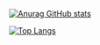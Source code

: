 [![Anurag GitHub stats](https://github-readme-stats.vercel.app/api?username=jhonrymat&show_icons=true&theme=tokyonight)](https://github.com/jhonrymat)


[![Top Langs](https://github-readme-stats.vercel.app/api/top-langs/?username=jhonrymat&langs_count=8&hide_progress=true&theme=tokyonight)](https://github.com/jhonrymat)
